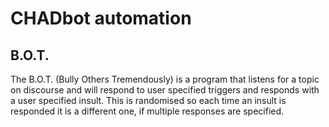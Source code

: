 # CHADbot automation

## B.O.T.

The B.O.T. (Bully Others Tremendously) is a program that listens for a topic on discourse and will respond to user specified triggers and responds with a user specified insult. This is randomised so each time an insult is responded it is a different one, if multiple responses are specified. 
